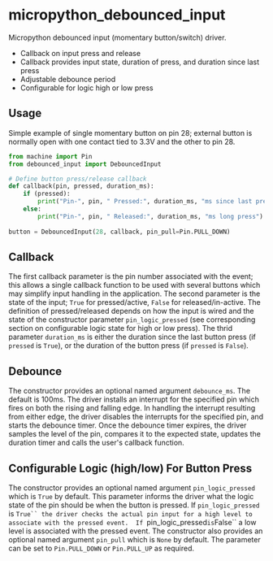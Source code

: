 # micropython_debounced_input
Micropython debounced input (momentary button/switch) driver.

* Callback on input press and release
* Callback provides input state, duration of press, and duration since last press
* Adjustable debounce period
* Configurable for logic high or low press  

## Usage
Simple example of single momentary button on pin 28; external button is normally open with one contact tied to 3.3V and the other to pin 28.

```python
from machine import Pin
from debounced_input import DebouncedInput

# Define button press/release callback
def callback(pin, pressed, duration_ms):
    if (pressed):
        print("Pin-", pin, " Pressed:", duration_ms, "ms since last press")
    else:
        print("Pin-", pin, " Released:", duration_ms, "ms long press")
    
button = DebouncedInput(28, callback, pin_pull=Pin.PULL_DOWN)
```

## Callback
The first callback parameter is the pin number associated with the event; this allows a single callback function to be used with several buttons which may simplify input handling in the application.  The second parameter is the state of the input; ```True``` for pressed/active, ```False``` for released/in-active.  The definition of pressed/released depends on how the input is wired and the state of the constructor parameter ```pin_logic_pressed``` (see corresponding section on configurable logic state for high or low press).  The thrid parameter ```duration_ms``` is either the duration since the last button press (if ```pressed``` is ```True```), or the duration of the button press (if ```pressed``` is ```False```).

## Debounce
The constructor provides an optional named argument ```debounce_ms```.  The default is 100ms.  The driver installs an interrupt for the specified pin which fires on both the rising and falling edge.  In handling the interrupt resulting from either edge, the driver disables the interrupts for the specified pin, and starts the debounce timer. Once the debounce timer expires, the driver samples the level of the pin, compares it to the expected state, updates the duration timer and calls the user's callback function.

## Configurable Logic (high/low) For Button Press
The constructor provides an optional named argument ```pin_logic_pressed``` which is ```True``` by default.  This parameter informs the driver what the logic state of the pin should be when the button is pressed.  If ```pin_logic_pressed``` is ```True`` the driver checks the actual pin input for a high level to associate with the pressed event.  If ```pin_logic_pressed``` is ```False`` a low level is associated with the pressed event.  The constructor also provides an optional named argument ```pin_pull``` which is ```None``` by default.  The parameter can be set to ```Pin.PULL_DOWN``` or ```Pin.PULL_UP``` as required.



